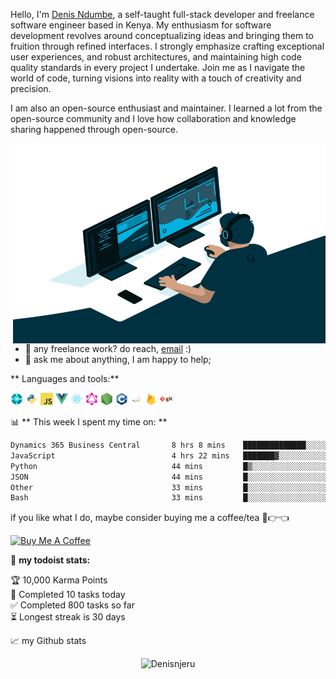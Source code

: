 Hello, I'm [Denis Ndumbe](https://github.com/Denisnjeru/), a self-taught full-stack developer and freelance software engineer based in Kenya. My enthusiasm for software development revolves around conceptualizing ideas and bringing them to fruition through refined interfaces. I strongly emphasize crafting exceptional user experiences, and robust architectures, and maintaining high code quality standards in every project I undertake. Join me as I navigate the world of code, turning visions into reality with a touch of creativity and precision.

I am also an open-source enthusiast and maintainer. I learned a lot from the open-source community and I love how collaboration and knowledge sharing happened through open-source.

<img align="right" alt="GIF" src="https://github.com/Denisnjeru/Denisnjeru/blob/main/code.gif?raw=true" width="500" height="320" />
  
- 💼 any freelance work? do reach, [email](mailto:njerudenis0@gmail.com) :)
- 💬 ask me about anything, I am happy to help;

** Languages and tools:**  

<code><img height="20" src="https://raw.githubusercontent.com/github/explore/52f34f2decdf848bc111166d2f259a85bb405940/topics/bcsamples/bcsamples.png"></code>
<code><img height="20" src="https://raw.githubusercontent.com/github/explore/80688e429a7d4ef2fca1e82350fe8e3517d3494d/topics/python/python.png"></code>
<code><img height="20" src="https://raw.githubusercontent.com/github/explore/80688e429a7d4ef2fca1e82350fe8e3517d3494d/topics/javascript/javascript.png"></code>
<code><img height="20" src="https://raw.githubusercontent.com/github/explore/80688e429a7d4ef2fca1e82350fe8e3517d3494d/topics/vue/vue.png"></code>
<code><img height="20" src="https://raw.githubusercontent.com/github/explore/80688e429a7d4ef2fca1e82350fe8e3517d3494d/topics/react/react.png"></code>
<code><img height="20" src="https://raw.githubusercontent.com/github/explore/5c058a388828bb5fde0bcafd4bc867b5bb3f26f3/topics/graphql/graphql.png"></code>
<code><img height="20" src="https://raw.githubusercontent.com/github/explore/80688e429a7d4ef2fca1e82350fe8e3517d3494d/topics/nodejs/nodejs.png"></code>
<code><img height="20" src="https://raw.githubusercontent.com/github/explore/80688e429a7d4ef2fca1e82350fe8e3517d3494d/topics/cpp/cpp.png"></code>
<code><img height="20" src="https://raw.githubusercontent.com/github/explore/80688e429a7d4ef2fca1e82350fe8e3517d3494d/topics/mysql/mysql.png"></code>
<code><img height="20" src="https://raw.githubusercontent.com/github/explore/80688e429a7d4ef2fca1e82350fe8e3517d3494d/topics/firebase/firebase.png"></code>
<code><img height="20" src="https://raw.githubusercontent.com/github/explore/80688e429a7d4ef2fca1e82350fe8e3517d3494d/topics/git/git.png"></code>

📊 ** This week I spent my time on: **
<!--START_SECTION:waka-->

```txt
Dynamics 365 Business Central       8 hrs 8 mins    ██████████████░░░░░░░░░░░   56.46 %
JavaScript                          4 hrs 22 mins   ███████▓░░░░░░░░░░░░░░░░░   30.30 %
Python                              44 mins         █▒░░░░░░░░░░░░░░░░░░░░░░░   05.09 %
JSON                                44 mins         █░░░░░░░░░░░░░░░░░░░░░░░░   03.91 %
Other                               33 mins         █░░░░░░░░░░░░░░░░░░░░░░░░   03.91 %
Bash                                33 mins         █░░░░░░░░░░░░░░░░░░░░░░░░   03.88 %
```

<!--END_SECTION:waka-->

if you like what I do, maybe consider buying me a coffee/tea 🥺👉👈

<a href="https://www.buymeacoffee.com/denisndumbe" target="_blank"><img src="https://cdn.buymeacoffee.com/buttons/v2/default-red.png" alt="Buy Me A Coffee" width="150" ></a>

🚧 **my todoist stats:**
<!-- TODO-IST:START -->
🏆  10,000 Karma Points           
🌸  Completed 10 tasks today           
✅  Completed 800 tasks so far           
⏳  Longest streak is 30 days
<!-- TODO-IST:END -->


📈 my Github stats

<p align="center"> <img src="https://github-readme-stats.vercel.app/api?username=Denisnjeru&show_icons=true&theme=gotham" alt="Denisnjeru" />
